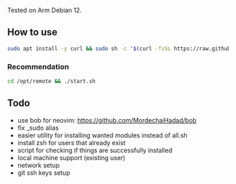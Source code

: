 Tested on Arm Debian 12.

## How to use

```sh
sudo apt install -y curl && sudo sh -c "$(curl -fsSL https://raw.githubusercontent.com/xy69/remote/main/install.sh)"
```

### Recommendation

```sh
cd /opt/remote && ./start.sh
```

## Todo

- use bob for neovim: https://github.com/MordechaiHadad/bob
- fix _sudo alias
- easier utility for installing wanted modules instead of all.sh
- install zsh for users that already exist
- script for checking if things are successfully installed
- local machine support (existing user)
- network setup
- git ssh keys setup
